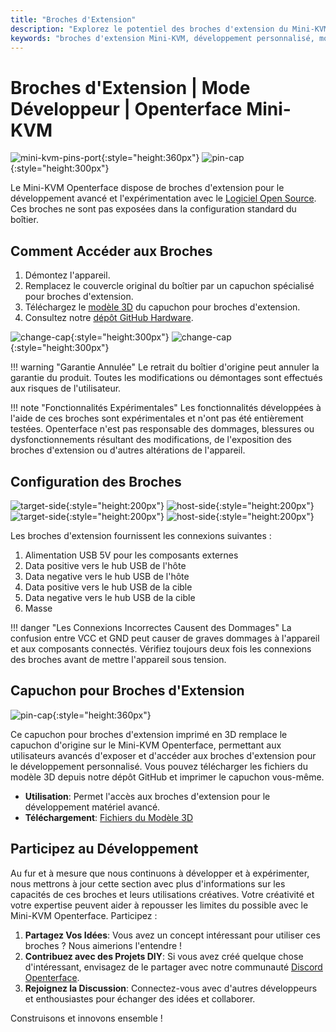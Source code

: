 ```yaml
---
title: "Broches d'Extension"
description: "Explorez le potentiel des broches d'extension du Mini-KVM Openterface pour le développement de matériel personnalisé et les projets open-source."
keywords: "broches d'extension Mini-KVM, développement personnalisé, modification matérielle, KVM open-source"
---
```


# **Broches d'Extension** | Mode Développeur | Openterface Mini-KVM

![mini-kvm-pins-port](https://assets.openterface.com/images/product/mini-kvm-pins-port.png){:style="height:360px"}
![pin-cap](https://assets.openterface.com/images/product/part/pin-cap.webp){:style="height:300px"}

Le Mini-KVM Openterface dispose de broches d'extension pour le développement avancé et l'expérimentation avec le [Logiciel Open Source](/app). Ces broches ne sont pas exposées dans la configuration standard du boîtier.

## Comment Accéder aux Broches

1. Démontez l'appareil.
2. Remplacez le couvercle original du boîtier par un capuchon spécialisé pour broches d'extension.
3. Téléchargez le [modèle 3D](https://github.com/TechxArtisanStudio/Openterface_Mini-KVM_Hardware/tree/main/models) du capuchon pour broches d'extension.
4. Consultez notre [dépôt GitHub Hardware](https://github.com/TechxArtisanStudio/Openterface_Mini-KVM_Hardware).

![change-cap](https://assets.openterface.com/images/product/change-cap.svg#only-light){:style="height:300px"}
![change-cap](https://assets.openterface.com/images/product/change-cap_1.svg#only-dark){:style="height:300px"}

!!! warning "Garantie Annulée"
    Le retrait du boîtier d'origine peut annuler la garantie du produit. Toutes les modifications ou démontages sont effectués aux risques de l'utilisateur.

!!! note "Fonctionnalités Expérimentales"
    Les fonctionnalités développées à l'aide de ces broches sont expérimentales et n'ont pas été entièrement testées. Openterface n'est pas responsable des dommages, blessures ou dysfonctionnements résultant des modifications, de l'exposition des broches d'extension ou d'autres altérations de l'appareil.

## Configuration des Broches

![target-side](https://assets.openterface.com/images/product/extension-pins-1.svg#only-light){:style="height:200px"}
![host-side](https://assets.openterface.com/images/product/extension-pins-2.svg#only-light){:style="height:200px"}
![target-side](https://assets.openterface.com/images/product/extension-pins-1_1.svg#only-dark){:style="height:200px"}
![host-side](https://assets.openterface.com/images/product/extension-pins-2_1.svg#only-dark){:style="height:200px"}

Les broches d'extension fournissent les connexions suivantes :

1. Alimentation USB 5V pour les composants externes
2. Data positive vers le hub USB de l'hôte
3. Data negative vers le hub USB de l'hôte
4. Data positive vers le hub USB de la cible
5. Data negative vers le hub USB de la cible
6. Masse

!!! danger "Les Connexions Incorrectes Causent des Dommages"
    La confusion entre VCC et GND peut causer de graves dommages à l'appareil et aux composants connectés. Vérifiez toujours deux fois les connexions des broches avant de mettre l'appareil sous tension.

## Capuchon pour Broches d'Extension

![pin-cap](https://assets.openterface.com/images/product/part/pin-cap.webp){:style="height:360px"}

Ce capuchon pour broches d'extension imprimé en 3D remplace le capuchon d'origine sur le Mini-KVM Openterface, permettant aux utilisateurs avancés d'exposer et d'accéder aux broches d'extension pour le développement personnalisé. Vous pouvez télécharger les fichiers du modèle 3D depuis notre dépôt GitHub et imprimer le capuchon vous-même.

- **Utilisation**: Permet l'accès aux broches d'extension pour le développement matériel avancé.
- **Téléchargement**: [Fichiers du Modèle 3D](https://github.com/TechxArtisanStudio/Openterface_Mini-KVM_Hardware/tree/main/models)

## Participez au Développement

Au fur et à mesure que nous continuons à développer et à expérimenter, nous mettrons à jour cette section avec plus d'informations sur les capacités de ces broches et leurs utilisations créatives. Votre créativité et votre expertise peuvent aider à repousser les limites du possible avec le Mini-KVM Openterface. Participez :

1. **Partagez Vos Idées**: Vous avez un concept intéressant pour utiliser ces broches ? Nous aimerions l'entendre !
2. **Contribuez avec des Projets DIY**: Si vous avez créé quelque chose d'intéressant, envisagez de le partager avec notre communauté [Discord Openterface](/discord).
3. **Rejoignez la Discussion**: Connectez-vous avec d'autres développeurs et enthousiastes pour échanger des idées et collaborer.

Construisons et innovons ensemble !